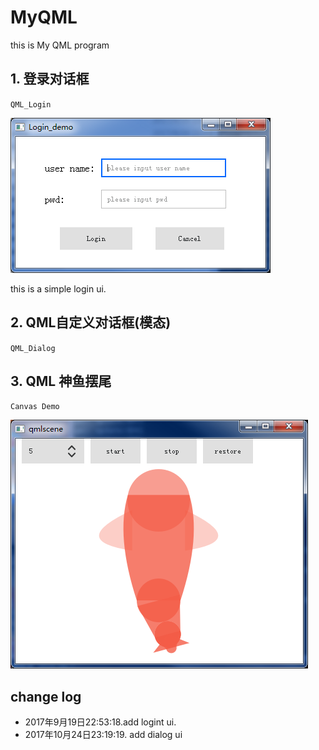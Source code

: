 # MyQML
this is My QML program

## 1. 登录对话框
`QML_Login`

![](/screen/login.png)

this is a simple login ui.

## 2. QML自定义对话框(模态)

`QML_Dialog`

## 3. QML 神鱼摆尾

`Canvas Demo`

![](/screen/fish.png)



## change log
- 2017年9月19日22:53:18.add logint ui.
- 2017年10月24日23:19:19. add dialog ui
